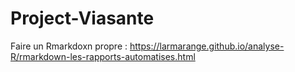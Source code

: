 # Project-Viasante






Faire un Rmarkdoxn propre : https://larmarange.github.io/analyse-R/rmarkdown-les-rapports-automatises.html
